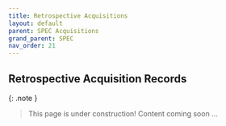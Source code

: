 ```yaml
---
title: Retrospective Acquisitions
layout: default
parent: SPEC Acquisitions
grand_parent: SPEC
nav_order: 21
---
```


## Retrospective Acquisition Records

{: .note }
> This page is under construction! 
> Content coming soon ...